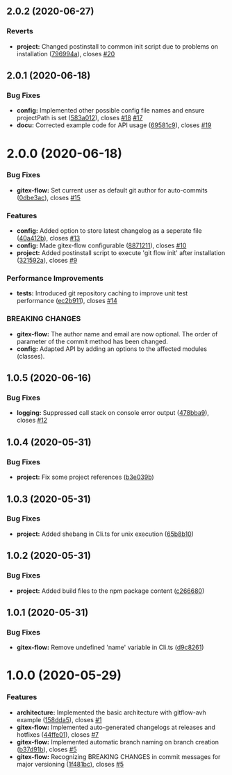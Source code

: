 ## 2.0.2 (2020-06-27)


### Reverts

* **project:** Changed postinstall to common init script due to problems on installation ([796994a](https://github.com/CuddlySheep/gitex-flow-node/commits/796994a59e612b405060e88e462531f263fa2a89)), closes [#20](https://github.com/CuddlySheep/gitex-flow-node/issues/20)



## 2.0.1 (2020-06-18)


### Bug Fixes

* **config:** Implemented other possible config file names and ensure projectPath is set ([583a012](https://github.com/CuddlySheep/gitex-flow-node/commits/583a012f7f9e0387492b2fd5ae4a4fd807ea75d7)), closes [#18](https://github.com/CuddlySheep/gitex-flow-node/issues/18) [#17](https://github.com/CuddlySheep/gitex-flow-node/issues/17)
* **docu:** Corrected example code for API usage ([69581c9](https://github.com/CuddlySheep/gitex-flow-node/commits/69581c9779dcd55bf44642644ad4c7bc1cca88a3)), closes [#19](https://github.com/CuddlySheep/gitex-flow-node/issues/19)



# 2.0.0 (2020-06-18)

### Bug Fixes

- **gitex-flow:** Set current user as default git author for auto-commits ([0dbe3ac](https://github.com/CuddlySheep/gitex-flow-node/commits/0dbe3ac6e4eba4ed262fc15aaddce87fd33b393b)), closes [#15](https://github.com/CuddlySheep/gitex-flow-node/issues/15)

### Features

- **config:** Added option to store latest changelog as a seperate file ([40a412b](https://github.com/CuddlySheep/gitex-flow-node/commits/40a412b31ac710dc543b4106836fee2b09ba6e6d)), closes [#13](https://github.com/CuddlySheep/gitex-flow-node/issues/13)
- **config:** Made gitex-flow configurable ([8871211](https://github.com/CuddlySheep/gitex-flow-node/commits/8871211c3c6e870ba2dab98f7ad1dd5627709925)), closes [#10](https://github.com/CuddlySheep/gitex-flow-node/issues/10)
- **project:** Added postinstall script to execute 'git flow init' after installation ([321592a](https://github.com/CuddlySheep/gitex-flow-node/commits/321592aed53ebeacb0fa405ce724239442c395b1)), closes [#9](https://github.com/CuddlySheep/gitex-flow-node/issues/9)

### Performance Improvements

- **tests:** Introduced git repository caching to improve unit test performance ([ec2b911](https://github.com/CuddlySheep/gitex-flow-node/commits/ec2b911010bf178f8d58b0ddc1293343eb70c1d8)), closes [#14](https://github.com/CuddlySheep/gitex-flow-node/issues/14)

### BREAKING CHANGES

- **gitex-flow:** The author name and email are now optional. The order of parameter of the commit method has been changed.
- **config:** Adapted API by adding an options to the affected modules (classes).

## 1.0.5 (2020-06-16)

### Bug Fixes

- **logging:** Suppressed call stack on console error output ([478bba9](https://github.com/CuddlySheep/gitex-flow-node/commits/478bba9a8e96251643486212269d7387cec62ec4)), closes [#12](https://github.com/CuddlySheep/gitex-flow-node/issues/12)

## 1.0.4 (2020-05-31)

### Bug Fixes

- **project:** Fix some project references ([b3e039b](https://github.com/CuddlySheep/gitex-flow-node/commits/b3e039b03d6dbb9556a07e52be6ce0554d99b32d))

## 1.0.3 (2020-05-31)

### Bug Fixes

- **project:** Added shebang in Cli.ts for unix execution ([65b8b10](https://github.com/CuddlySheep/gitex-flow-node/commits/65b8b10a9e92d4ab59f2ca368fb7d87499206ce8))

## 1.0.2 (2020-05-31)

### Bug Fixes

- **project:** Added build files to the npm package content ([c266680](https://github.com/CuddlySheep/gitex-flow-node/commits/c26668024e0e0459421414596f7004f1e9da26dd))

## 1.0.1 (2020-05-31)

### Bug Fixes

- **gitex-flow:** Remove undefined 'name' variable in Cli.ts ([d9c8261](https://github.com/CuddlySheep/gitex-flow-node/commits/d9c8261f5411b1d5092ecafc8b8f30761821ecec))

# 1.0.0 (2020-05-29)

### Features

- **architecture:** Implemented the basic architecture with gitflow-avh example ([158dda5](https://github.com/CuddlySheep/gitex-flow-node/commits/158dda5e5f4903c355903fff9edf6ad6ea1ebca5)), closes [#1](https://github.com/CuddlySheep/gitex-flow-node/issues/1)
- **gitex-flow:** Implemented auto-generated changelogs at releases and hotfixes ([44ffe01](https://github.com/CuddlySheep/gitex-flow-node/commits/44ffe01eac8a66be9be0c90187d9a4df8dd3c1e4)), closes [#7](https://github.com/CuddlySheep/gitex-flow-node/issues/7)
- **gitex-flow:** Implemented automatic branch naming on branch creation ([b37d91b](https://github.com/CuddlySheep/gitex-flow-node/commits/b37d91bbefba230d383cb458869653ad8ff402bb)), closes [#5](https://github.com/CuddlySheep/gitex-flow-node/issues/5)
- **gitex-flow:** Recognizing BREAKING CHANGES in commit messages for major versioning ([1f481bc](https://github.com/CuddlySheep/gitex-flow-node/commits/1f481bcce4d191ab9c93491e5b80f3214ed6b8e4)), closes [#5](https://github.com/CuddlySheep/gitex-flow-node/issues/5)
